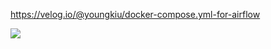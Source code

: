 https://velog.io/@youngkiu/docker-compose.yml-for-airflow

![](https://img1.daumcdn.net/thumb/R1280x0/?scode=mtistory2&fname=https%3A%2F%2Fblog.kakaocdn.net%2Fdn%2FpTKYj%2Fbtrv5mzf7mj%2FPNGyAsuZ7kRkdsKBzVuaPk%2Fimg.png)
